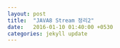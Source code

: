 ```yaml
---
layout: post
title:  "JAVA8 Stream 정리2"
date:   2016-01-10 01:40:00 +0530
categories: jekyll update
---
```

